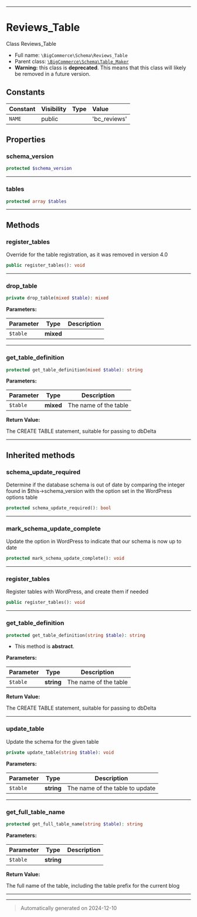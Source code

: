 ***

# Reviews_Table

Class Reviews_Table



* Full name: `\BigCommerce\Schema\Reviews_Table`
* Parent class: [`\BigCommerce\Schema\Table_Maker`](./Table_Maker.md)
* **Warning:** this class is **deprecated**. This means that this class will likely be removed in a future version.


## Constants

| Constant | Visibility | Type | Value |
|:---------|:-----------|:-----|:------|
|`NAME`|public| |&#039;bc_reviews&#039;|

## Properties


### schema_version



```php
protected $schema_version
```






***

### tables



```php
protected array $tables
```






***

## Methods


### register_tables

Override for the table registration,
as it was removed in version 4.0

```php
public register_tables(): void
```












***

### drop_table



```php
private drop_table(mixed $table): mixed
```








**Parameters:**

| Parameter | Type | Description |
|-----------|------|-------------|
| `$table` | **mixed** |  |





***

### get_table_definition



```php
protected get_table_definition(mixed $table): string
```








**Parameters:**

| Parameter | Type | Description |
|-----------|------|-------------|
| `$table` | **mixed** | The name of the table |


**Return Value:**

The CREATE TABLE statement, suitable for passing to dbDelta




***


## Inherited methods


### schema_update_required

Determine if the database schema is out of date
by comparing the integer found in $this->schema_version
with the option set in the WordPress options table

```php
protected schema_update_required(): bool
```












***

### mark_schema_update_complete

Update the option in WordPress to indicate that
our schema is now up to date

```php
protected mark_schema_update_complete(): void
```












***

### register_tables

Register tables with WordPress, and create them if needed

```php
public register_tables(): void
```












***

### get_table_definition



```php
protected get_table_definition(string $table): string
```




* This method is **abstract**.



**Parameters:**

| Parameter | Type | Description |
|-----------|------|-------------|
| `$table` | **string** | The name of the table |


**Return Value:**

The CREATE TABLE statement, suitable for passing to dbDelta




***

### update_table

Update the schema for the given table

```php
private update_table(string $table): void
```








**Parameters:**

| Parameter | Type | Description |
|-----------|------|-------------|
| `$table` | **string** | The name of the table to update |





***

### get_full_table_name



```php
protected get_full_table_name(string $table): string
```








**Parameters:**

| Parameter | Type | Description |
|-----------|------|-------------|
| `$table` | **string** |  |


**Return Value:**

The full name of the table, including the
table prefix for the current blog




***


***
> Automatically generated on 2024-12-10
